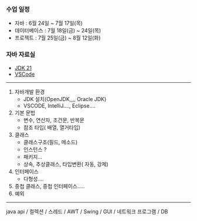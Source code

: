 ### 수업 일정
- 자바 : 6월 24일 ~ 7월 17일(목)
- 데이터베이스 : 7월 18일(금) ~ 24일(목)
- 프로젝트 : 7월 25일(금) ~ 8월 12일(화)

  
### 자바 자료실
- [JDK 21](https://www.oracle.com/kr/java/technologies/downloads/#java21)
- [VSCode](https://code.visualstudio.com/)
----------------------------------------
1. 자바개발 환경
    - JDK 설치(OpenJDK,,,, Oracle JDK)
    - VSCODE, IntelliJ...., Eclipse....
2. 기본 문법
    - 변수, 연산자, 조건문, 반복문
    - 참조 타입( 배열, 열거타입)
3. 클래스
    - 클래스구조(필드, 메소드)
    - 인스턴스 ?
    - 패키지...
    - 상속, 추상클래스, 타입변환( 자동, 강제)
4. 인터페이스
    - 다형성....
5. 중첩 클래스, 중첩 인터페이스.....
6. 예외
----------------------------------------------------------------------------------	
java api / 컬렉션   / 스레드  / AWT / Swing / GUI / 네트워크 프로그램 / DB
